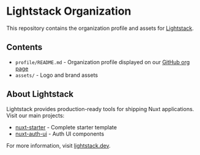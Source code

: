 # Lightstack Organization

This repository contains the organization profile and assets for [Lightstack](https://github.com/lightstack-dev).

## Contents

- `profile/README.md` - Organization profile displayed on our [GitHub org page](https://github.com/lightstack-dev)
- `assets/` - Logo and brand assets

## About Lightstack

Lightstack provides production-ready tools for shipping Nuxt applications. Visit our main projects:

- [nuxt-starter](https://github.com/lightstack-dev/nuxt-starter) - Complete starter template
- [nuxt-auth-ui](https://github.com/lightstack-dev/nuxt-auth-ui) - Auth UI components

For more information, visit [lightstack.dev](https://lightstack.dev).
